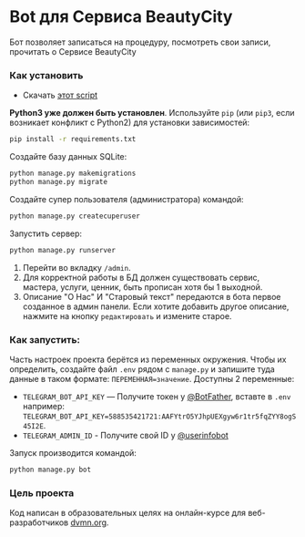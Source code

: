 # Bot для Сервиса BeautyCity

Бот позволяет записаться на процедуру, посмотреть свои записи, прочитать о Сервисе BeautyCity


### Как установить

* Скачать [этот script](https://github.com/miazigoo/BeautyCity)

**Python3 уже должен быть установлен**. 
Используйте `pip` (или `pip3`, если возникает конфликт с Python2) для установки зависимостей:
```sh
pip install -r requirements.txt
```
Создайте базу данных SQLite:

```sh
python manage.py makemigrations
python manage.py migrate
```

Создайте супер пользователя (администратора) командой:
```sh
python manage.py createcuperuser
```

Запустить сервер:
```sh
python manage.py runserver
```
1. Перейти во вкладку `/admin`.
2. Для корректной работы в БД должен существовать сервис, мастера, услуги, ценник, быть прописан хотя бы 1 выходной.
3. Описание "О Нас" И "Старовый текст" передаются в бота первое созданное в админ панели. Если хотите добавить другое описание, нажмите на кнопку `редактировать` и измените старое.


### Как запустить:

Часть настроек проекта берётся из переменных окружения. Чтобы их определить, создайте файл `.env` рядом с `manage.py` и запишите туда данные в таком формате: `ПЕРЕМЕННАЯ=значение`.
Доступны 2 переменные:
- `TELEGRAM_BOT_API_KEY` — Получите токен у [@BotFather](https://t.me/BotFather), вставте в `.env` например: `TELEGRAM_BOT_API_KEY=588535421721:AAFYtrO5YJhpUEXgyw6r1tr5fqZYY8ogS45I2E`.
- `TELEGRAM_ADMIN_ID` - Получите свой ID у [@userinfobot](https://t.me/userinfobot)

Запуск производится командой: 
```sh
python manage.py bot
```


### Цель проекта

Код написан в образовательных целях на онлайн-курсе для веб-разработчиков [dvmn.org](https://dvmn.org/).